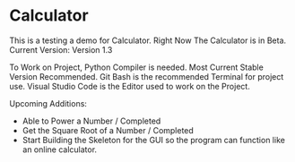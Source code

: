 # Calculator

This is a testing a demo for Calculator. 
Right Now The Calculator is in Beta.
Current Version: Version 1.3

To Work on Project, Python Compiler is needed. Most Current Stable Version Recommended.
Git Bash is the recommended Terminal for project use.
Visual Studio Code is the Editor used to work on the Project.

Upcoming Additions:

- Able to Power a Number / Completed
- Get the Square Root of a Number / Completed
- Start Building the Skeleton for the GUI so the program can function like an online calculator.

